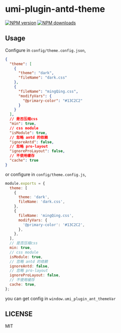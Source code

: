 <!-- @format -->

# umi-plugin-antd-theme

[![NPM version](https://img.shields.io/npm/v/umi-plugin-antd-theme.svg?style=flat)](https://npmjs.org/package/umi-plugin-antd-theme) [![NPM downloads](http://img.shields.io/npm/dm/umi-plugin-antd-theme.svg?style=flat)](https://npmjs.org/package/umi-plugin-antd-theme)

## Usage

Configure in `config/theme.config.json`,

```json
{
  "theme": [
    {
      "theme": "dark",
      "fileName": "dark.css"
    },
    {
      "fileName": "mingQing.css",
      "modifyVars": {
        "@primary-color": "#13C2C2"
      }
    }
  ],
  // 是否压缩css
  "min": true,
  // css module
  "isModule": true,
  // 忽略 antd 的依赖
  "ignoreAntd": false,
  // 忽略 pro-layout
  "ignoreProLayout": false,
  // 不使用缓存
  "cache": true
}
```

or configure in `config/theme.config.js`,

```javascript
module.exports = {
  theme: [
    {
      theme: 'dark',
      fileName: 'dark.css',
    },
    {
      fileName: 'mingQing.css',
      modifyVars: {
        '@primary-color': '#13C2C2',
      },
    },
  ],
  // 是否压缩css
  min: true,
  // css module
  isModule: true,
  // 忽略 antd 的依赖
  ignoreAntd: false,
  // 忽略 pro-layout
  ignoreProLayout: false,
  // 不使用缓存
  cache: true,
};
```

you can get config in `window.umi_plugin_ant_themeVar`

## LICENSE

MIT
